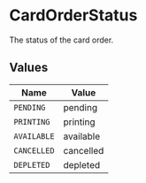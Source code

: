 # CardOrderStatus

The status of the card order.


## Values

| Name        | Value       |
| ----------- | ----------- |
| `PENDING`   | pending     |
| `PRINTING`  | printing    |
| `AVAILABLE` | available   |
| `CANCELLED` | cancelled   |
| `DEPLETED`  | depleted    |